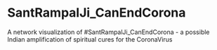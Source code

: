 # SantRampalJi_CanEndCorona
A network visualization of #SantRampalJi_CanEndCorona - a possible Indian amplification of spiritual cures for the CoronaVirus

